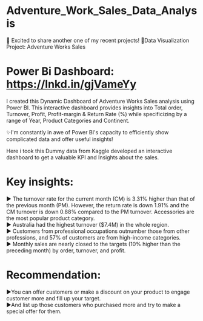 # Adventure_Work_Sales_Data_Analysis

🚀 Excited to share another one of my recent projects!
💫Data Visualization Project: Adventure Works Sales

# Power Bi Dashboard: https://lnkd.in/gjVameYy

I created this Dynamic Dashboard of Adventure Works Sales analysis using Power BI. This interactive dashboard provides insights into Total order, Turnover, Profit, Profit-margin & Return Rate (%) while specificizing by a range of Year, Product Categories and Continent.

✨I'm constantly in awe of Power BI's capacity to efficiently show complicated data and offer useful insights!

Here i took this Dummy data from Kaggle developed an interactive dashboard to get a valuable KPI and Insights about the sales. 

# Key insights: </br>

▶️ The turnover rate for the current month (CM) is 3.31% higher than that of the previous month (PM). However, the return rate is down 1.91% and the CM turnover is down 0.88% compared to the PM turnover. Accessories are the most popular product category.</br>
▶️ Australia had the highest turnover ($7.4M) in the whole region.</br>
▶️ Customers from professional occupations outnumber those from other professions, and 57% of customers are from high-income categories.</br>
▶️ Monthly sales are nearly closed to the targets (10% higher than the preceding month) by order, turnover, and profit.</br>


# Recommendation: </br>
▶️You can offer customers or make a discount on your product to engage customer more and fill up your target.</br>
▶️And list up those customers who purchased more and try to make a special offer for them.
